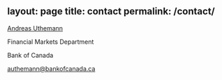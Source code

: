 layout: page
title: contact
permalink: /contact/
---

[Andreas Uthemann](https://www.bankofcanada.ca/profile/andreas-uthemann/)

Financial Markets Department

Bank of Canada

<authemann@bankofcanada.ca> 